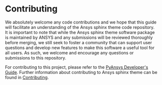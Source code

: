 # Contributing

We absolutely welcome any code contributions and we hope that this
guide will facilitate an understanding of the Ansys sphinx theme code
repository. It is important to note that while the Ansys sphinx theme software
package is maintained by ANSYS and any submissions will be reviewed
thoroughly before merging, we still seek to foster a community that can
support user questions and develop new features to make this software
a useful tool for all users. As such, we welcome and encourage any
questions or submissions to this repository.

For contributing to this project, please refer to the [PyAnsys Developer's Guide].
Further information about contributing to Ansys sphinx theme can be found in [Contributing].

[PyAnsys Developer's Guide]: https://dev.docs.pyansys.com/index.html
[Contributing]: https://sphinxdocs.ansys.com/version/dev/contribute.html
